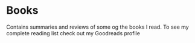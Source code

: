 # Books

Contains summaries and reviews of some og the books I read. To see my complete reading list check out my Goodreads profile

